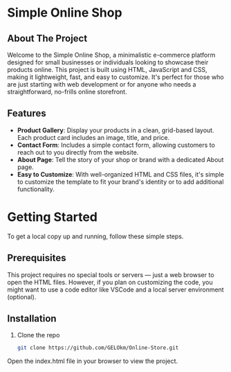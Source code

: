 # Simple Online Shop

## About The Project

Welcome to the Simple Online Shop, a minimalistic e-commerce platform designed for small businesses or individuals looking to showcase their products online. This project is built using HTML, JavaScript and CSS, making it lightweight, fast, and easy to customize. It's perfect for those who are just starting with web development or for anyone who needs a straightforward, no-frills online storefront.

## Features

- **Product Gallery**: Display your products in a clean, grid-based layout. Each product card includes an image, title, and price.
- **Contact Form**: Includes a simple contact form, allowing customers to reach out to you directly from the website.
- **About Page**: Tell the story of your shop or brand with a dedicated About page.
- **Easy to Customize**: With well-organized HTML and CSS files, it's simple to customize the template to fit your brand's identity or to add additional functionality.

# Getting Started

To get a local copy up and running, follow these simple steps.

## Prerequisites

This project requires no special tools or servers — just a web browser to open the HTML files. However, if you plan on customizing the code, you might want to use a code editor like VSCode and a local server environment (optional).

## Installation

1. Clone the repo
   ```sh
   git clone https://github.com/GELOkm/Online-Store.git
Open the index.html file in your browser to view the project.


